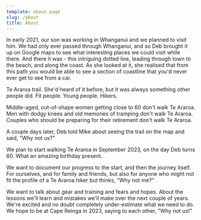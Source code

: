 ```yaml
---
template: about-page
slug: /about
title: About
---
```

In early 2021, our son was working in Whanganui and we planned to visit him. We had only ever passed through Whanganui, and so Deb brought it up on Google maps to see what interesting places we could visit while there. And there it was - this intriguing dotted line, leading through town to the beach, and along the coast. As she looked at it, she realised that from this path you would be able to see a section of coastline that you'd never ever get to see from a car. 

Te Araroa trail. She'd heard of it before, but it was always something other people did. Fit people. Young people. Hikers. 

Middle-aged, out-of-shape women getting close to 60 don't walk Te Araroa. Men with dodgy knees and old memories of tramping don't walk Te Araroa. Couples who should be preparing for their retirement don't walk Te Araroa.

A couple days later, Deb told Mike about seeing the trail on the map and said, "Why not us?"

We plan to start walking Te Araroa in September 2023, on the day Deb turns 60. What an amazing birthday present. 

We want to document our progress to the start, and then the journey itself. For ourselves, and for family and friends, but also for anyone who might not fit the profile of a Te Araroa hiker but thinks, "Why not me?"

We want to talk about gear and training and fears and hopes. About the lessons we'll learn and mistakes we'll make over the next couple of years. We're excited and no doubt completely under-estimate what we need to do. We hope to be at Cape Reinga in 2023, saying to each other, "Why not us!"
